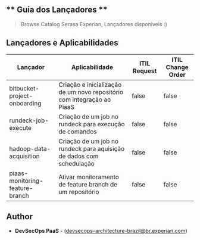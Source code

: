 ** Guia dos Lançadores **
----
> Browse Catalog Serasa Experian, Lançadores disponiveis :)

## Lançadores e Aplicabilidades

| Lançador                       | Aplicabilidade          |   ITIL Request   | ITIL Change Order
| -------------------------------| ------------------------|------------------|------------------- 
| bitbucket-project-onboarding   | Criação e inicialização de um novo repositório com integração ao PiaaS | false | false
| rundeck-job-execute            | Criação de um job no rundeck para execução de comandos | false | false
| hadoop-data-acquisition        | Criação de um job no rundeck para aquisição de dados com schedulação | false | false
| piaas-monitoring-feature-branch| Ativar monitoramento de feature branch de um repositório | false | false


## Author

* **DevSecOps PaaS** - (devsecops-architecture-brazil@br.experian.com)